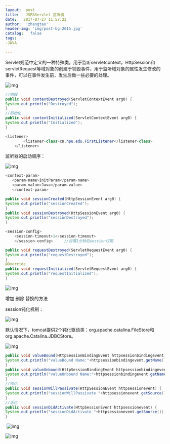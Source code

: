 ```yaml
---
layout:  post
title:   JSP&Servlet 监听器
date:   2017-07-27 11:57:22
author:  'zhangtao'
header-img: 'img/post-bg-2015.jpg'
catalog:   false
tags:
-JAVA

---
```


Servlet规范中定义的一种特殊类，用于监听servletcontext，HttpSession和servletRequest等域对象的创建于销毁事件，用于监听域对象的属性发生修改的事件，可以在事件发生前，发生后做一些必要的处理。


![img](https://img-blog.csdn.net/20170727115100675?watermark/2/text/aHR0cDovL2Jsb2cuY3Nkbi5uZXQvd3N6Y3kxOTk1MDM=/font/5a6L5L2T/fontsize/400/fill/I0JBQkFCMA==/dissolve/70/gravity/Center)








```java
//销毁
public void contextDestroyed(ServletContextEvent arg0) {
System.out.println("Destroyed");
}
//初始化
public void contextInitialized(ServletContextEvent arg0) {
System.out.println("Initialized");
}
```

```java
<listener>
        <listener-class>cn.hpu.edu.FirstListener</listener-class>
    </listener>
```

监听器的启动顺序：


![img](https://img-blog.csdn.net/20170727115156110?watermark/2/text/aHR0cDovL2Jsb2cuY3Nkbi5uZXQvd3N6Y3kxOTk1MDM=/font/5a6L5L2T/fontsize/400/fill/I0JBQkFCMA==/dissolve/70/gravity/Center)










```java
<context-param>
   <param-name>initParam</param-name>
   <param-value>Java</param-value>
   </context-param>
```





```java
public void sessionCreated(HttpSessionEvent arg0) {
System.out.println("sessionCreated");
}
public void sessionDestroyed(HttpSessionEvent arg0) {
System.out.println("sessionDestroyed");
}
```






```java
<session-config>
    <session-timeout>1</session-timeout>
    </session-config>     //设置1分钟后session过期
```



```java
public void requestDestroyed(ServletRequestEvent arg0) {
System.out.println("requestDestroyed");
}
@Override
public void requestInitialized(ServletRequestEvent arg0) {
System.out.println("requestInitialized");
}
```












![img](https://img-blog.csdn.net/20170727115359104?watermark/2/text/aHR0cDovL2Jsb2cuY3Nkbi5uZXQvd3N6Y3kxOTk1MDM=/font/5a6L5L2T/fontsize/400/fill/I0JBQkFCMA==/dissolve/70/gravity/Center)

增加 删除 替换的方法




































session钝化机制：


![img](https://img-blog.csdn.net/20170727115511257?watermark/2/text/aHR0cDovL2Jsb2cuY3Nkbi5uZXQvd3N6Y3kxOTk1MDM=/font/5a6L5L2T/fontsize/400/fill/I0JBQkFCMA==/dissolve/70/gravity/Center)







默认情况下，tomcat提供2个钝化驱动类：org.apache.catalina.FileStore和org.apache.Catalina.JDBCStore。


![img](https://img-blog.csdn.net/20170727115541052?watermark/2/text/aHR0cDovL2Jsb2cuY3Nkbi5uZXQvd3N6Y3kxOTk1MDM=/font/5a6L5L2T/fontsize/400/fill/I0JBQkFCMA==/dissolve/70/gravity/Center)



```java
public void valueBound(HttpSessionBindingEvent httpsessionbindingevent) {
System.out.println("valueBound Name:"+httpsessionbindingevent.getName());
}
public void valueUnbound(HttpSessionBindingEvent httpsessionbindingevent) {
System.out.println("valueUnbound Name:"+httpsessionbindingevent.getName());
}
//钝化
public void sessionWillPassivate(HttpSessionEvent httpsessionevent) {
System.out.println("sessionWillPassivate "+httpsessionevent.getSource());
}
//活化
public void sessionDidActivate(HttpSessionEvent httpsessionevent) {
System.out.println("sessionDidActivate "+httpsessionevent.getSource());
}
```












&nbsp;![img](https://img-blog.csdn.net/20170727115638431?watermark/2/text/aHR0cDovL2Jsb2cuY3Nkbi5uZXQvd3N6Y3kxOTk1MDM=/font/5a6L5L2T/fontsize/400/fill/I0JBQkFCMA==/dissolve/70/gravity/Center)


![img](https://img-blog.csdn.net/20170727115651209?watermark/2/text/aHR0cDovL2Jsb2cuY3Nkbi5uZXQvd3N6Y3kxOTk1MDM=/font/5a6L5L2T/fontsize/400/fill/I0JBQkFCMA==/dissolve/70/gravity/Center)

